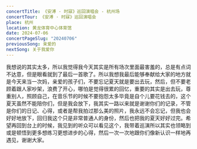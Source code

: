 ```yaml
---
concertTitle: 《安溥 · 时寐》巡回演唱会 - 杭州场
concertTour: 《安溥 · 时寐》巡回演唱会
place: 杭州
location: 黄龙体育中心体育馆
date: 2024-07-06
concertPageSlug: "20240706"
previousSong: 亲爱的
nextSong: 关于我爱你
---
```

我想说的其实太多，所以我觉得我今天其实是所有场次里面最害羞的，总是有点词不达意，但是眼看就到了最后一首歌了。所以我想我最后能够奉献给大家的地方就是今天来当一次妈，亲爱的孩子们，不要忘记夏天就是要出去玩，然后，但不要老顾着跟人家吵架，浪费了开心，哪怕是觉得很累的回忆，重要的其实是出去玩，尊重别人，照顾自己，在音乐节的时候不要抱怨太多毕竟是自个儿要花钱去的，这个夏天虽然不能陪你们，但是我会放下，我其实一路以来就是谢谢你们的记录，不管是你们的日记、心得，或者是帮我拍过那么美的照片，我永远不会忘记，但我也会好好地放下，回归我这个只是非常普通人的身份，然后也把我的夏天好好过完。希望再回到台上的时候，我见到的听众可以看见这个，我带着巡演所以其实也领略到或是顿悟到更多想练习更想进步的心得，然后一次一次地跟你们像新认识一样地再遇见，谢谢大家。